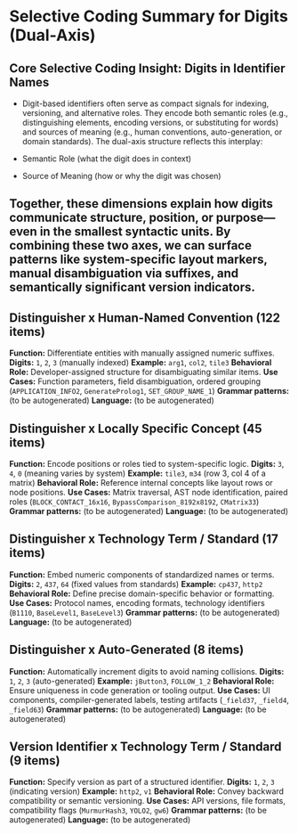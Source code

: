 # Selective Coding Summary for Digits (Dual-Axis)

## Core Selective Coding Insight: Digits in Identifier Names

- Digit-based identifiers often serve as compact signals for indexing, versioning, and alternative roles. They encode both semantic roles (e.g., distinguishing elements, encoding versions, or substituting for words) and sources of meaning (e.g., human conventions, auto-generation, or domain standards). The dual-axis structure reflects this interplay:

- Semantic Role (what the digit does in context)

- Source of Meaning (how or why the digit was chosen)

Together, these dimensions explain how digits communicate structure, position, or purpose—even in the smallest syntactic units. By combining these two axes, we can surface patterns like system-specific layout markers, manual disambiguation via suffixes, and semantically significant version indicators.
---

## Distinguisher x Human-Named Convention (122 items)
**Function:** Differentiate entities with manually assigned numeric suffixes.
**Digits:** `1`, `2`, `3` (manually indexed)
**Example:** `arg1`, `col2`, `tile3`
**Behavioral Role:** Developer-assigned structure for disambiguating similar items.
**Use Cases:** Function parameters, field disambiguation, ordered grouping (`APPLICATION_INFO2`, `GenerateProlog1`, `SET_GROUP_NAME_1`)
**Grammar patterns:** (to be autogenerated)
**Language:** (to be autogenerated)

## Distinguisher x Locally Specific Concept (45 items)
**Function:** Encode positions or roles tied to system-specific logic.
**Digits:** `3`, `4`, `0` (meaning varies by system)
**Example:** `tile3`, `m34` (row 3, col 4 of a matrix)
**Behavioral Role:** Reference internal concepts like layout rows or node positions.
**Use Cases:** Matrix traversal, AST node identification, paired roles (`BLOCK_CONTACT_16x16`, `BypassComparison_8192x8192`, `CMatrix33`)
**Grammar patterns:** (to be autogenerated)
**Language:** (to be autogenerated)

## Distinguisher x Technology Term / Standard (17 items)
**Function:** Embed numeric components of standardized names or terms.
**Digits:** `2`, `437`, `64` (fixed values from standards)
**Example:** `cp437`, `http2`
**Behavioral Role:** Define precise domain-specific behavior or formatting.
**Use Cases:** Protocol names, encoding formats, technology identifiers (`B1110`, `BaseLevel1`, `BaseLevel3`)
**Grammar patterns:** (to be autogenerated)
**Language:** (to be autogenerated)

## Distinguisher x Auto-Generated (8 items)
**Function:** Automatically increment digits to avoid naming collisions.
**Digits:** `1`, `2`, `3` (auto-generated)
**Example:** `jButton3`, `FOLLOW_1_2`
**Behavioral Role:** Ensure uniqueness in code generation or tooling output.
**Use Cases:** UI components, compiler-generated labels, testing artifacts (`_field37`, `_field4`, `_field63`)
**Grammar patterns:** (to be autogenerated)
**Language:** (to be autogenerated)

## Version Identifier x Technology Term / Standard (9 items)
**Function:** Specify version as part of a structured identifier.
**Digits:** `1`, `2`, `3` (indicating version)
**Example:** `http2`, `v1`
**Behavioral Role:** Convey backward compatibility or semantic versioning.
**Use Cases:** API versions, file formats, compatibility flags (`MurmurHash3`, `YOLO2`, `gw6`)
**Grammar patterns:** (to be autogenerated)
**Language:** (to be autogenerated)
